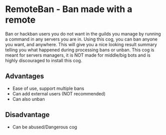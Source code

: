 # RemoteBan - Ban made with a remote

Ban or hackban users you do not want in the guilds you manage by running a command in any servers you are in.
Using this cog, you can ban anyone you want, and anywhere. This will give you a nice looking result summary telling you what happened during processing bans or unban.
This cog is meant for servers managers, it is NOT made for middle/big bots and is highly discouraged to install this cog.

## Advantages

- Ease of use, support multiple bans
- Can add external users (NOT recommended)
- Can also unban

## Disadvantage

- Can be abused/Dangerous cog
